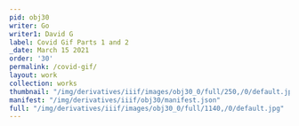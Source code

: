 ```yaml
---
pid: obj30
writer: Go
writer1: David G
label: Covid Gif Parts 1 and 2
_date: March 15 2021
order: '30'
permalink: /covid-gif/
layout: work
collection: works
thumbnail: "/img/derivatives/iiif/images/obj30_0/full/250,/0/default.jpg"
manifest: "/img/derivatives/iiif/obj30/manifest.json"
full: "/img/derivatives/iiif/images/obj30_0/full/1140,/0/default.jpg"
---
```

